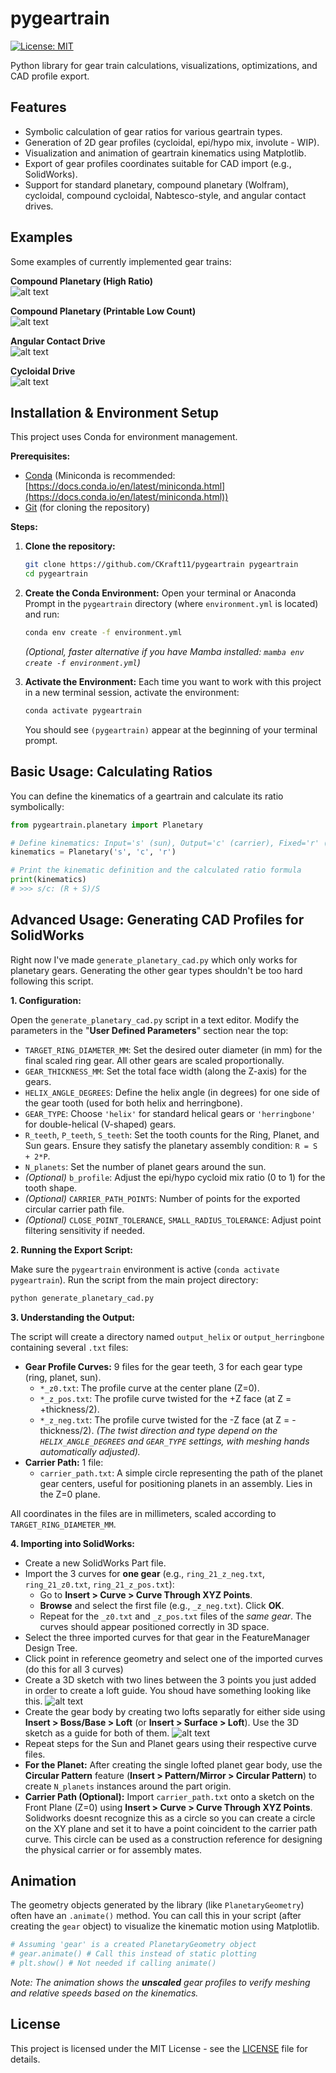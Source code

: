 
# pygeartrain

[![License: MIT](https://img.shields.io/badge/License-MIT-yellow.svg)](https://opensource.org/licenses/MIT)

Python library for gear train calculations, visualizations, optimizations, and CAD profile export.

## Features

*   Symbolic calculation of gear ratios for various geartrain types.
*   Generation of 2D gear profiles (cycloidal, epi/hypo mix, involute - WIP).
*   Visualization and animation of geartrain kinematics using Matplotlib.
*   Export of gear profiles coordinates suitable for CAD import (e.g., SolidWorks).
*   Support for standard planetary, compound planetary (Wolfram), cycloidal, compound cycloidal, Nabtesco-style, and angular contact drives.

## Examples

Some examples of currently implemented gear trains:

**Compound Planetary (High Ratio)**<br />
![alt text](compound_planetary.gif "Compound Planetary (High Ratio)")<br />

**Compound Planetary (Printable Low Count)**<br />
![alt text](compound_planetary.png "Compound Planetary (Printable Low Count)")<br />

**Angular Contact Drive**<br />
![alt text](angular_contact.png "Angular Contact Drive")<br />

**Cycloidal Drive**<br />
![alt text](cycloid.png "Cycloidal Drive")<br />

## Installation & Environment Setup

This project uses Conda for environment management.

**Prerequisites:**
*   [Conda](https://docs.conda.io/en/latest/) (Miniconda is recommended: [https://docs.conda.io/en/latest/miniconda.html](https://docs.conda.io/en/latest/miniconda.html))
*   [Git](https://git-scm.com/) (for cloning the repository)

**Steps:**

1.  **Clone the repository:**
    ```bash
    git clone https://github.com/CKraft11/pygeartrain pygeartrain
    cd pygeartrain
    ```

2.  **Create the Conda Environment:**
    Open your terminal or Anaconda Prompt in the `pygeartrain` directory (where `environment.yml` is located) and run:
    ```bash
    conda env create -f environment.yml
    ```
    *(Optional, faster alternative if you have Mamba installed: `mamba env create -f environment.yml`)*

3.  **Activate the Environment:**
    Each time you want to work with this project in a new terminal session, activate the environment:
    ```bash
    conda activate pygeartrain
    ```
    You should see `(pygeartrain)` appear at the beginning of your terminal prompt.

## Basic Usage: Calculating Ratios

You can define the kinematics of a geartrain and calculate its ratio symbolically:

```python
from pygeartrain.planetary import Planetary

# Define kinematics: Input='s' (sun), Output='c' (carrier), Fixed='r' (ring)
kinematics = Planetary('s', 'c', 'r')

# Print the kinematic definition and the calculated ratio formula
print(kinematics)
# >>> s/c: (R + S)/S
```

## Advanced Usage: Generating CAD Profiles for SolidWorks

Right now I've made `generate_planetary_cad.py` which only works for planetary gears. Generating the other gear types shouldn't be too hard following this script.

**1. Configuration:**

   Open the `generate_planetary_cad.py` script in a text editor. Modify the parameters in the "**User Defined Parameters**" section near the top:

   *   `TARGET_RING_DIAMETER_MM`: Set the desired outer diameter (in mm) for the final scaled ring gear. All other gears are scaled proportionally.
   *   `GEAR_THICKNESS_MM`: Set the total face width (along the Z-axis) for the gears.
   *   `HELIX_ANGLE_DEGREES`: Define the helix angle (in degrees) for one side of the gear tooth (used for both helix and herringbone).
   *   `GEAR_TYPE`: Choose `'helix'` for standard helical gears or `'herringbone'` for double-helical (V-shaped) gears.
   *   `R_teeth`, `P_teeth`, `S_teeth`: Set the tooth counts for the Ring, Planet, and Sun gears. Ensure they satisfy the planetary assembly condition: `R = S + 2*P`.
   *   `N_planets`: Set the number of planet gears around the sun.
   *   *(Optional)* `b_profile`: Adjust the epi/hypo cycloid mix ratio (0 to 1) for the tooth shape.
   *   *(Optional)* `CARRIER_PATH_POINTS`: Number of points for the exported circular carrier path file.
   *   *(Optional)* `CLOSE_POINT_TOLERANCE`, `SMALL_RADIUS_TOLERANCE`: Adjust point filtering sensitivity if needed.

**2. Running the Export Script:**

   Make sure the `pygeartrain` environment is active (`conda activate pygeartrain`). Run the script from the main project directory:

   ```bash
   python generate_planetary_cad.py
   ```

**3. Understanding the Output:**

   The script will create a directory named `output_helix` or `output_herringbone` containing several `.txt` files:

   *   **Gear Profile Curves:** 9 files for the gear teeth, 3 for each gear type (ring, planet, sun).
        *   `*_z0.txt`: The profile curve at the center plane (Z=0).
        *   `*_z_pos.txt`: The profile curve twisted for the +Z face (at Z = +thickness/2).
        *   `*_z_neg.txt`: The profile curve twisted for the -Z face (at Z = -thickness/2).
        *(The twist direction and type depend on the `HELIX_ANGLE_DEGREES` and `GEAR_TYPE` settings, with meshing hands automatically adjusted).*
   *   **Carrier Path:** 1 file:
        *   `carrier_path.txt`: A simple circle representing the path of the planet gear centers, useful for positioning planets in an assembly. Lies in the Z=0 plane.

   All coordinates in the files are in millimeters, scaled according to `TARGET_RING_DIAMETER_MM`.

**4. Importing into SolidWorks:**

   *  Create a new SolidWorks Part file.
   *  Import the 3 curves for **one gear** (e.g., `ring_21_z_neg.txt`, `ring_21_z0.txt`, `ring_21_z_pos.txt`):
       *   Go to **Insert > Curve > Curve Through XYZ Points**.
       *   **Browse** and select the first file (e.g., `_z_neg.txt`). Click **OK**.
       *   Repeat for the `_z0.txt` and `_z_pos.txt` files of the *same gear*. The curves should appear positioned correctly in 3D space.
   *  Select the three imported curves for that gear in the FeatureManager Design Tree.
   *  Click point in reference geometry and select one of the imported curves (do this for all 3 curves)
   *  Create a 3D sketch with two lines between the 3 points you just added in order to create a loft guide. You shoud have something looking like this.
   ![alt text](solidworks_loft_setup.png "Solidworks Loft Setup")
   *  Create the gear body by creating two lofts separatly for either side using **Insert > Boss/Base > Loft** (or **Insert > Surface > Loft**). Use the 3D sketch as a guide for both of them.
   ![alt text](solidworks_loft.png "Solidworks Loft Setup")
   *  Repeat steps for the Sun and Planet gears using their respective curve files.
   *  **For the Planet:** After creating the single lofted planet gear body, use the **Circular Pattern** feature (**Insert > Pattern/Mirror > Circular Pattern**) to create `N_planets` instances around the part origin.
   *  **Carrier Path (Optional):** Import `carrier_path.txt` onto a sketch on the Front Plane (Z=0) using **Insert > Curve > Curve Through XYZ Points**. Solidworks doesnt recognize this as a circle so you can create a circle on the XY plane and set it to have a point coincident to the carrier path curve. This circle can be used as a construction reference for designing the physical carrier or for assembly mates.

## Animation

The geometry objects generated by the library (like `PlanetaryGeometry`) often have an `.animate()` method. You can call this in your script (after creating the `gear` object) to visualize the kinematic motion using Matplotlib.

```python
# Assuming 'gear' is a created PlanetaryGeometry object
# gear.animate() # Call this instead of static plotting
# plt.show() # Not needed if calling animate()
```

*Note: The animation shows the **unscaled** gear profiles to verify meshing and relative speeds based on the kinematics.*

## License

This project is licensed under the MIT License - see the [LICENSE](LICENSE) file for details.
